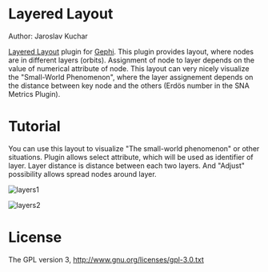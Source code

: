 # Layered Layout 
Author: Jaroslav Kuchar

<a href="https://gephi.org/plugins/layered-layout/">Layered Layout</a> plugin for <a href="http://www.gephi.org">Gephi</a>. 
This plugin provides layout, where nodes are in different layers (orbits). Assignment of node to layer depends on the value of numerical attribute of node. This layout can very nicely visualize the "Small-World Phenomenon", where the layer assignement depends on the distance between key node and the others (Erdös number in the SNA Metrics Plugin).

# Tutorial
You can use this layout to visualize "The small-world phenomenon" or other situations. Plugin allows select attribute, 
which will be used as identifier of layer. Layer distance is distance between each two layers. And "Adjust" possibility allows spread nodes around layer.

![layers1](http://img46.imageshack.us/img46/7513/snmekobrazovky20111119v.png)

![layers2](http://img818.imageshack.us/img818/7513/snmekobrazovky20111119v.png)

# License
The GPL version 3, http://www.gnu.org/licenses/gpl-3.0.txt